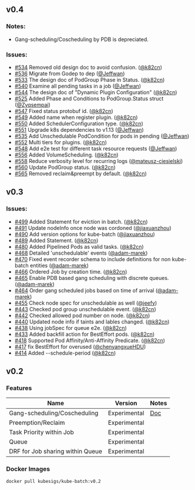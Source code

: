 ## v0.4

### Notes:

  * Gang-scheduling/Coscheduling by PDB is depreciated.

### Issues:

  * [#534](https://github.com/kubernetes-sigs/kube-batch/pull/534) Removed old design doc to avoid confusion. ([@k82cn](https://github.com/k82cn))
  * [#536](https://github.com/kubernetes-sigs/kube-batch/pull/536) Migrate from Godep to dep ([@Jeffwan](https://github.com/Jeffwan))
  * [#533](https://github.com/kubernetes-sigs/kube-batch/pull/533) The design doc of PodGroup Phase in Status. ([@k82cn](https://github.com/k82cn))
  * [#540](https://github.com/kubernetes-sigs/kube-batch/pull/540) Examine all pending tasks in a job ([@Jeffwan](https://github.com/Jeffwan))
  * [#544](https://github.com/kubernetes-sigs/kube-batch/pull/544) The design doc of "Dynamic Plugin Configuration" ([@k82cn](https://github.com/k82cn))
  * [#525](https://github.com/kubernetes-sigs/kube-batch/pull/525) Added Phase and Conditions to PodGroup.Status struct ([@Zyqsempai](https://github.com/Zyqsempai))
  * [#547](https://github.com/kubernetes-sigs/kube-batch/pull/547) Fixed status protobuf id. ([@k82cn](https://github.com/k82cn))
  * [#549](https://github.com/kubernetes-sigs/kube-batch/pull/549) Added name when register plugin. ([@k82cn](https://github.com/k82cn))
  * [#550](https://github.com/kubernetes-sigs/kube-batch/pull/550) Added SchedulerConfiguration type. ([@k82cn](https://github.com/k82cn))
  * [#551](https://github.com/kubernetes-sigs/kube-batch/pull/551) Upgrade k8s dependencies to v1.13 ([@Jeffwan](https://github.com/Jeffwan))
  * [#535](https://github.com/kubernetes-sigs/kube-batch/pull/535) Add Unschedulable PodCondition for pods in pending ([@Jeffwan](https://github.com/Jeffwan))
  * [#552](https://github.com/kubernetes-sigs/kube-batch/pull/552) Multi tiers for plugins. ([@k82cn](https://github.com/k82cn))
  * [#548](https://github.com/kubernetes-sigs/kube-batch/pull/548) Add e2e test for different task resource requests ([@Jeffwan](https://github.com/Jeffwan))
  * [#556](https://github.com/kubernetes-sigs/kube-batch/pull/556) Added VolumeScheduling. ([@k82cn](https://github.com/k82cn))
  * [#558](https://github.com/kubernetes-sigs/kube-batch/pull/558) Reduce verbosity level for recurring logs ([@mateusz-ciesielski](https://github.com/mateusz-ciesielski))
  * [#560](https://github.com/kubernetes-sigs/kube-batch/pull/560) Update PodGroup status. ([@k82cn](https://github.com/k82cn))
  * [#565](https://github.com/kubernetes-sigs/kube-batch/pull/565) Removed reclaim&preempt by default. ([@k82cn](https://github.com/k82cn))

## v0.3

### Issues:

  * [#499](https://github.com/kubernetes-sigs/kube-batch/pull/499) Added Statement for eviction in batch. ([@k82cn](http://github.com/k82cn))
  * [#491](https://github.com/kubernetes-sigs/kube-batch/pull/491) Update nodeInfo once node was cordoned ([@jiaxuanzhou](http://github.com/jiaxuanzhou))
  * [#490](https://github.com/kubernetes-sigs/kube-batch/pull/490) Add version options for kube-batch ([@jiaxuanzhou](http://github.com/jiaxuanzhou))
  * [#489](https://github.com/kubernetes-sigs/kube-batch/pull/489) Added Statement. ([@k82cn](http://github.com/k82cn))
  * [#480](https://github.com/kubernetes-sigs/kube-batch/pull/480) Added Pipelined Pods as valid tasks. ([@k82cn](http://github.com/k82cn))
  * [#468](https://github.com/kubernetes-sigs/kube-batch/pull/468) Detailed 'unschedulable' events ([@adam-marek](http://github.com/adam-marek))
  * [#470](https://github.com/kubernetes-sigs/kube-batch/pull/470) Fixed event recorder schema to include definitions for non kube-batch entities ([@adam-marek](http://github.com/adam-marek))
  * [#466](https://github.com/kubernetes-sigs/kube-batch/pull/466) Ordered Job by creation time. ([@k82cn](http://github.com/k82cn))
  * [#465](https://github.com/kubernetes-sigs/kube-batch/pull/465) Enable PDB based gang scheduling with discrete queues. ([@adam-marek](http://github.com/adam-marek))
  * [#464](https://github.com/kubernetes-sigs/kube-batch/pull/464) Order gang scheduled jobs based on time of arrival ([@adam-marek](http://github.com/adam-marek))
  * [#455](https://github.com/kubernetes-sigs/kube-batch/pull/455) Check node spec for unschedulable as well ([@jeefy](http://github.com/jeefy))
  * [#443](https://github.com/kubernetes-sigs/kube-batch/pull/443) Checked pod group unschedulable event. ([@k82cn](http://github.com/k82cn))
  * [#442](https://github.com/kubernetes-sigs/kube-batch/pull/442) Checked allowed pod number on node. ([@k82cn](http://github.com/k82cn))
  * [#440](https://github.com/kubernetes-sigs/kube-batch/pull/440) Updated node info if taints and lables changed. ([@k82cn](http://github.com/k82cn))
  * [#438](https://github.com/kubernetes-sigs/kube-batch/pull/438) Using jobSpec for queue e2e. ([@k82cn](http://github.com/k82cn))
  * [#433](https://github.com/kubernetes-sigs/kube-batch/pull/433) Added backfill action for BestEffort pods. ([@k82cn](http://github.com/k82cn))
  * [#418](https://github.com/kubernetes-sigs/kube-batch/pull/418) Supported Pod Affinity/Anti-Affinity Predicate. ([@k82cn](http://github.com/k82cn))
  * [#417](https://github.com/kubernetes-sigs/kube-batch/pull/417) fix BestEffort for overused ([@chenyangxueHDU](http://github.com/chenyangxueHDU))
  * [#414](https://github.com/kubernetes-sigs/kube-batch/pull/414) Added --schedule-period ([@k82cn](http://github.com/k82cn))

## v0.2

### Features

| Name                             | Version      | Notes                                                    |
| -------------------------------- | ------------ | -------------------------------------------------------- |
| Gang-scheduling/Coscheduling     | Experimental | [Doc](https://github.com/kubernetes/community/pull/2337) |
| Preemption/Reclaim               | Experimental |                                                          |
| Task Priority within Job         | Experimental |                                                          |
| Queue                            | Experimental |                                                          |
| DRF for Job sharing within Queue | Experimental |                                                          |


### Docker Images

```shell
docker pull kubesigs/kube-batch:v0.2
```

